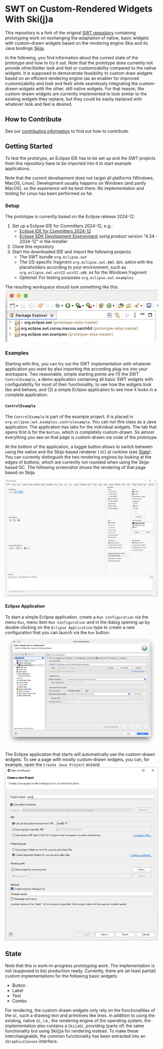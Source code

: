 # SWT on Custom-Rendered Widgets With Ski(j)a

This repository is a fork of the original [SWT repository](https://github.com/eclipse-platform/eclipse.platform.swt) containing prototyping work on exchanging the adaptation of native, basic widgets with custom-drawn widgets based on the rendering engine Skia and its Java bindings [Skija](https://github.com/HumbleUI/Skija/).

In the following, you find information about the current state of the prototype and how to try it out. Note that the prototype does currently not provide other/better look and feel or customizability compared to the native widgets. It is supposed to demonstrate feasibility to custom draw widgets based on an efficient rendering engine (as an enabler for improved customizability and look and feel) while seamlessly integrating the custom-drawn widgets with the other, still native widgets. For that reason, the custom-drawn widgets are currently implemented to look similar to the existing widgets they replace, but they could be easily replaced with whatever look and feel is desired.

## How to Contribute

See our [contributing information](CONTRIBUTING.md) to find out how to contribute.

## Getting Started

To test the prototype, an Eclipse IDE has to be set up and the SWT projects from this repository have to be imported into it to start example applications.

Note that the current development does not target all platforms (Windows, MacOS, Linux). Development usually happens on Windows (and partly MacOS), so the experience will be best there. No implementation and testing for Linux has been performed so far.

### Setup

The prototype is currently based on the Eclipse release 2024-12.

1. Set up a Eclipse IDE for Committers 2024-12, e.g.:
   - [Eclipse IDE for Committers 2024-12](https://www.eclipse.org/downloads/packages/release/2024-12/r/eclipse-ide-eclipse-committers)
   - [Eclipse SDK Development Environment](https://github.com/eclipse-platform/eclipse.platform?tab=readme-ov-file#how-to-contribute) using product version "4.34 - 2024-12" in the installer
2. Clone this repository
3. Start the downloaded IDE and import the following projects:
   - The SWT bundle `org.eclipse.swt`
   - The OS-specific fragment `org.eclipse.swt.$WS.$OS.$ARCH` with the placeholders according to your environment, such as `org.eclipse.swt.win32.win32.x86_64` for the Windows fragment
   - _Optional:_ For testing purposes `org.eclipse.swt.examples`

The resulting workspace should look something like this:
![Workspace after setup](readme_images/workspace_after_setup.png)

### Examples

Starting with this, you can try out the SWT implementation with whatever application you want by also importing the according plug-ins into your workspace. Two reasonable, simple starting points are (1) the SWT `ControlExample`, a demo application containing all basic SWT widgets with configurability for most of their functionality, to see how the widgets look like and behave, and (2) a simple Eclipse application to see how it looks in a complete application.

#### `ControlExample`

The `ControlExample` is part of the example project. It is placed in `org.eclipse.swt.examples.controlexample`. You can run this class as a Java application. The application has tabs for the individual widgets. The tab that opens first is for the `Button`, which is completely custom-drawn. So almost everything you see on that page is custom-drawn via code of the prototype.

At the bottom of the application, a toggle button allows to switch between using the native and the Skija-based renderer ( `GC`) at runtime (see [State](#state)). You can currently distinguish the two rendering engines by looking at the edges of buttons, which are currently not rounded when using the Skija-based GC. The following screenshot shows the rendering of that page based on Skija.

![ControlExample Button Page](readme_images/controls_button_windows_custom_skijagc.png)

#### Eclipse Application

To start a simple Eclipse application, create a `Run Configuration` via the menu `Run`, menu item `Run Configuration` and in the dialog opening up by double-clicking on the `Eclipse Application` type to create a new configuration that you can launch via the `Run` button:
![Eclipse Application Run Configuration](readme_images/eclipse_run_configuration.png)

The Eclipse application that starts will automatically use the custom-drawn widgets. To see a page with mostly custom-drawn widgets, you can, for example, open the `Create Java Project` wizard:
![Java Project Creation Wizard](readme_images/java_project_creation_windows_custom_skijagc.png)

## State

Note that this is work-in-progress prototyping work. The implementation is not (supposed to be) production ready.
Currently, there are (at least partial) custom implementations for the following basic widgets:
- Button
- Label
- Text
- Combo

For rendering, the custom-drawn widgets only rely on the functionalities of the `GC`, such a drawing text and primitives like lines.
In addition to using the existing, native `GC`, i.e., the rendering engine of the operating system, the implementation also contains a `SkijaGC`, providing (parts of) the same functionality but using Ski(j)a for rendering instead. To make these interchangeable, the common functionality has been extracted into an `IGraphicsCanvas` interface.
